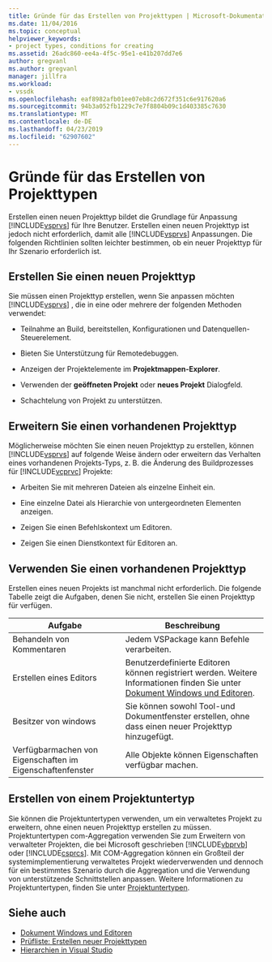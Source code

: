 ```yaml
---
title: Gründe für das Erstellen von Projekttypen | Microsoft-Dokumentation
ms.date: 11/04/2016
ms.topic: conceptual
helpviewer_keywords:
- project types, conditions for creating
ms.assetid: 26adc860-ee4a-4f5c-95e1-e41b207dd7e6
author: gregvanl
ms.author: gregvanl
manager: jillfra
ms.workload:
- vssdk
ms.openlocfilehash: eaf8982afb01ee07eb8c2d672f351c6e917620a6
ms.sourcegitcommit: 94b3a052fb1229c7e7f8804b09c1d403385c7630
ms.translationtype: MT
ms.contentlocale: de-DE
ms.lasthandoff: 04/23/2019
ms.locfileid: "62907602"
---
```

# <a name="when-to-create-project-types"></a>Gründe für das Erstellen von Projekttypen
Erstellen einen neuen Projekttyp bildet die Grundlage für Anpassung [!INCLUDE[vsprvs](../../code-quality/includes/vsprvs_md.md)] für Ihre Benutzer. Erstellen einen neuen Projekttyp ist jedoch nicht erforderlich, damit alle [!INCLUDE[vsprvs](../../code-quality/includes/vsprvs_md.md)] Anpassungen. Die folgenden Richtlinien sollten leichter bestimmen, ob ein neuer Projekttyp für Ihr Szenario erforderlich ist.

## <a name="create-a-new-project-type"></a>Erstellen Sie einen neuen Projekttyp
 Sie müssen einen Projekttyp erstellen, wenn Sie anpassen möchten [!INCLUDE[vsprvs](../../code-quality/includes/vsprvs_md.md)] , die in eine oder mehrere der folgenden Methoden verwendet:

- Teilnahme an Build, bereitstellen, Konfigurationen und Datenquellen-Steuerelement.

- Bieten Sie Unterstützung für Remotedebuggen.

- Anzeigen der Projektelemente im **Projektmappen-Explorer**.

- Verwenden der **geöffneten Projekt** oder **neues Projekt** Dialogfeld.

- Schachtelung von Projekt zu unterstützen.

## <a name="extend-an-existing-project-type"></a>Erweitern Sie einen vorhandenen Projekttyp
 Möglicherweise möchten Sie einen neuen Projekttyp zu erstellen, können [!INCLUDE[vsprvs](../../code-quality/includes/vsprvs_md.md)] auf folgende Weise ändern oder erweitern das Verhalten eines vorhandenen Projekts-Typs, z. B. die Änderung des Buildprozesses für [!INCLUDE[vcprvc](../../code-quality/includes/vcprvc_md.md)] Projekte:

- Arbeiten Sie mit mehreren Dateien als einzelne Einheit ein.

- Eine einzelne Datei als Hierarchie von untergeordneten Elementen anzeigen.

- Zeigen Sie einen Befehlskontext um Editoren.

- Zeigen Sie einen Dienstkontext für Editoren an.

## <a name="use-an-existing-project-type"></a>Verwenden Sie einen vorhandenen Projekttyp
 Erstellen eines neuen Projekts ist manchmal nicht erforderlich. Die folgende Tabelle zeigt die Aufgaben, denen Sie nicht, erstellen Sie einen Projekttyp für verfügen.

|Aufgabe|Beschreibung|
|----------|-----------------|
|Behandeln von Kommentaren|Jedem VSPackage kann Befehle verarbeiten.|
|Erstellen eines Editors|Benutzerdefinierte Editoren können registriert werden. Weitere Informationen finden Sie unter [Dokument Windows und Editoren](https://msdn.microsoft.com/library/603625e1-62b6-413a-bc44-089346e166bc).|
|Besitzer von windows|Sie können sowohl Tool-und Dokumentfenster erstellen, ohne dass einen neuer Projekttyp hinzugefügt.|
|Verfügbarmachen von Eigenschaften im Eigenschaftenfenster|Alle Objekte können Eigenschaften verfügbar machen.|

## <a name="create-a-project-subtype"></a>Erstellen von einem Projektuntertyp
 Sie können die Projektuntertypen verwenden, um ein verwaltetes Projekt zu erweitern, ohne einen neuen Projekttyp erstellen zu müssen. Projektuntertypen com-Aggregation verwenden Sie zum Erweitern von verwalteter Projekten, die bei Microsoft geschrieben [!INCLUDE[vbprvb](../../code-quality/includes/vbprvb_md.md)] oder [!INCLUDE[csprcs](../../data-tools/includes/csprcs_md.md)]. Mit COM-Aggregation können ein Großteil der systemimplementierung verwaltetes Projekt wiederverwenden und dennoch für ein bestimmtes Szenario durch die Aggregation und die Verwendung von unterstützende Schnittstellen anpassen. Weitere Informationen zu Projektuntertypen, finden Sie unter [Projektuntertypen](../../extensibility/internals/project-subtypes.md).

## <a name="see-also"></a>Siehe auch
- [Dokument Windows und Editoren](https://msdn.microsoft.com/library/603625e1-62b6-413a-bc44-089346e166bc)
- [Prüfliste: Erstellen neuer Projekttypen](../../extensibility/internals/checklist-creating-new-project-types.md)
- [Hierarchien in Visual Studio](../../extensibility/internals/hierarchies-in-visual-studio.md)